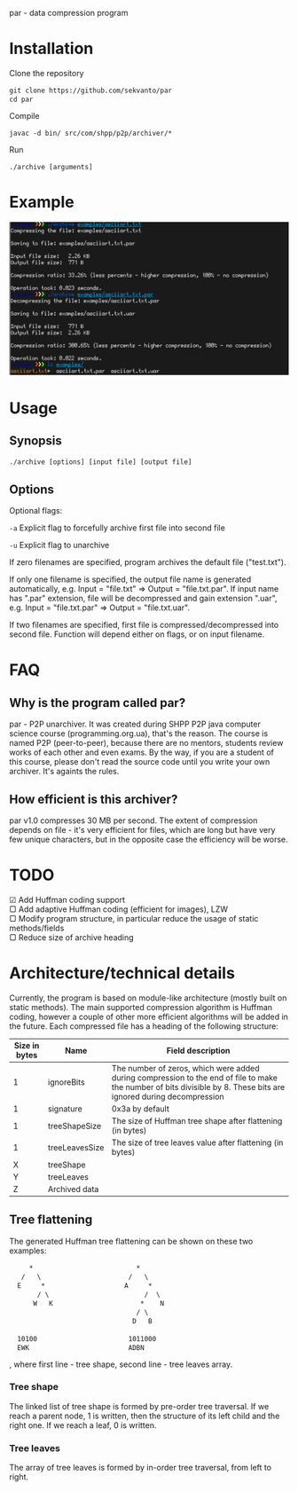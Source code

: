 par - data compression program

# Installation

Clone the repository
```
git clone https://github.com/sekvanto/par
cd par
```
Compile
```
javac -d bin/ src/com/shpp/p2p/archiver/*
```
Run
```
./archive [arguments]
```

# Example

![example](examples/example.png)

# Usage

## Synopsis

```
./archive [options] [input file] [output file]
```

## Options

Optional flags:

`-a` Explicit flag to forcefully archive first file into second file

`-u` Explicit flag to unarchive


If zero filenames are specified, program archives the default file ("test.txt").

If only one filename is specified, the output file name is generated automatically, e.g. Input = "file.txt" => Output = "file.txt.par". If input name has ".par" extension, file will be decompressed and gain extension ".uar", e.g. Input = "file.txt.par" => Output = "file.txt.uar".

If two filenames are specified, first file is compressed/decompressed into second file. Function will depend either on flags, or on input filename.

# FAQ

## Why is the program called par?

par - P2P unarchiver. It was created during SHPP P2P java computer science course (programming.org.ua), that's the reason. The course is named P2P (peer-to-peer), because there are no mentors, students review works of each other and even exams. By the way, if you are a student of this course, please don't read the source code until you write your own archiver. It's againts the rules.

## How efficient is this archiver?

par v1.0 compresses 30 MB per second. The extent of compression depends on file - it's very efficient for files, which are long but have very few unique characters, but in the opposite case the efficiency will be worse.

# TODO

☑  Add Huffman coding support\
▢  Add adaptive Huffman coding (efficient for images), LZW\
▢  Modify program structure, in particular reduce the usage of static methods/fields\
▢  Reduce size of archive heading

# Architecture/technical details

Currently, the program is based on module-like architecture (mostly built on static methods). The main supported compression algorithm is Huffman coding, however a couple of other more efficient algorithms will be added in the future. Each compressed file has a heading of the following structure:

| Size in bytes | Name | Field description |
| --- | --- | --- |
| 1 | ignoreBits | The number of zeros, which were added during compression to the end of file to make the number of bits divisible by 8. These bits are ignored during decompression |
| 1 | signature | 0x3a by default
| 1 | treeShapeSize | The size of Huffman tree shape after flattening (in bytes)
| 1 | treeLeavesSize | The size of tree leaves value after flattening (in bytes)
| X | treeShape
| Y | treeLeaves
| Z | Archived data

## Tree flattening

The generated Huffman tree flattening can be shown on these two examples:

```
     *                          *
   /   \                      /   \
  E     *                    A     *
       / \                        /  \
      W   K                      *    N
                                / \
                               D   B

  10100                       1011000
  EWK                         ADBN
```

, where first line - tree shape, second line - tree leaves array.

### Tree shape

The linked list of tree shape is formed by pre-order tree traversal. If we reach a parent node, 1 is written, then the structure of its left child and the right one. If we reach a leaf, 0 is written.

### Tree leaves

The array of tree leaves is formed by in-order tree traversal, from left to right.
